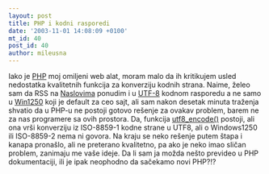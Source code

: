 ```yaml
---
layout: post
title: PHP i kodni rasporedi
date: '2003-11-01 14:08:09 +0100'
mt_id: 40
post_id: 40
author: mileusna
---
```

Iako je [PHP](http://www.php.net) moj omiljeni web alat, moram malo da ih kritikujem usled nedostatka kvalitetnih funkcija za konverziju kodnih strana. Naime, želeo sam da RSS na [Naslovima](http://www.naslovi.net) ponudim i u [UTF-8](http://www.utf-8.com/) kodnom rasporedu a ne samo u [Win1250](http://www.microsoft.com/globaldev/reference/sbcs/1250.htm) koji je default za ceo sajt, ali sam nakon desetak minuta traženja shvatio da u PHP-u ne postoji gotovo rešenje za ovakav problem, barem ne za nas programere sa ovih prostora. Da, funkcija [utf8\_encode()](http://yu.php.net/manual/en/function.utf8-encode.php) postoji, ali ona vrši konverziju iz ISO-8859-1 kodne strane u UTF8, ali o Windows1250 ili ISO-8859-2 nema ni govora. Na kraju se neko rešenje putem štapa i kanapa pronašlo, ali ne preterano kvalitetno, pa ako je neko imao sličan problem, zanimaju me vaše ideje. Da li sam ja možda nešto prevideo u PHP dokumentaciji, ili je ipak neophodno da sačekamo novi PHP?!?

